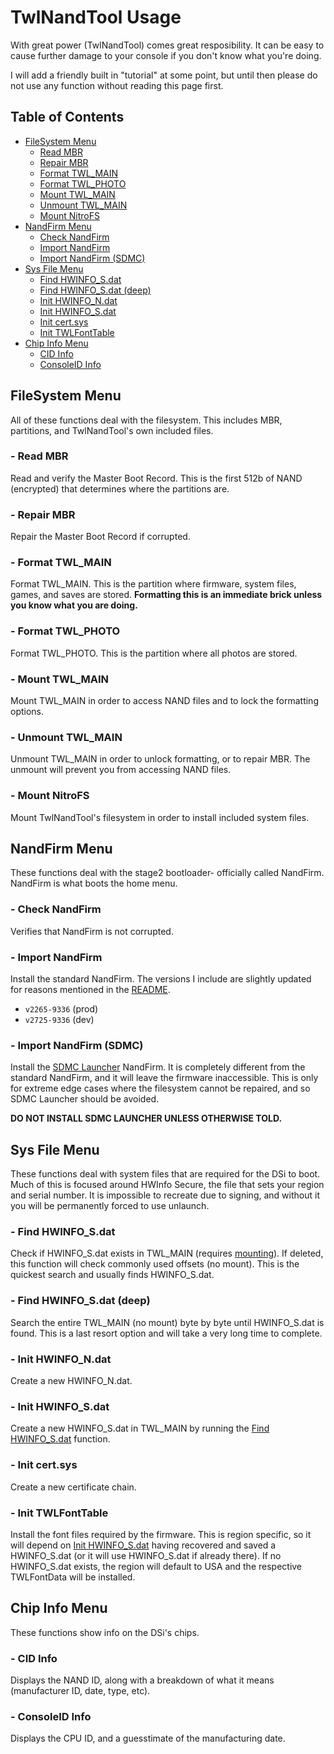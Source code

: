 # TwlNandTool Usage

With great power (TwlNandTool) comes great resposibility. It can be easy to cause further damage to your console if you don't know what you're doing.

I will add a friendly built in "tutorial" at some point, but until then please do not use any function without reading this page first.

## Table of Contents

  - [FileSystem Menu](#filesystem-menu)
    - [Read MBR](#--read-mbr)
    - [Repair MBR](#--repair-mbr)
    - [Format TWL_MAIN](#--format-twl_main)
    - [Format TWL_PHOTO](#--format-twl_photo)
    - [Mount TWL_MAIN](#--mount-twl_main)
    - [Unmount TWL_MAIN](#--unmount-twl_main)
    - [Mount NitroFS](#--mount-nitrofs)
  - [NandFirm Menu](#nandfirm-menu)
    - [Check NandFirm](#--check-nandfirm)
    - [Import NandFirm](#--import-nandfirm)
    - [Import NandFirm (SDMC)](#--import-nandfirm-(sdmc))
  - [Sys File Menu](#sys-file-menu)
    - [Find HWINFO\_S.dat](#--find-hwinfo_sdat)
    - [Find HWINFO\_S.dat (deep)](#--find-hwinfo_sdat-deep)
    - [Init HWINFO\_N.dat](#--init-hwinfo_ndat)
    - [Init HWINFO\_S.dat](#--init-hwinfo_sdat)
    - [Init cert.sys](#--init-certsys)
    - [Init TWLFontTable](#--init-twlfonttable)
  - [Chip Info Menu](#chip-info-menu)
    - [CID Info](#--cid-info)
    - [ConsoleID Info](#--consoleid-info)

## FileSystem Menu
All of these functions deal with the filesystem. This includes MBR, partitions, and TwlNandTool's own included files.
### - Read MBR
Read and verify the Master Boot Record. This is the first 512b of NAND (encrypted) that determines where the partitions are.
### - Repair MBR
Repair the Master Boot Record if corrupted.
### - Format TWL_MAIN
Format TWL\_MAIN. This is the partition where firmware, system files, games, and saves are stored. **Formatting this is an immediate brick unless you know what you are doing.**
### - Format TWL_PHOTO
Format TWL\_PHOTO. This is the partition where all photos are stored.
### - Mount TWL_MAIN
Mount TWL\_MAIN in order to access NAND files and to lock the formatting options.
### - Unmount TWL_MAIN
Unmount TWL\_MAIN in order to unlock formatting, or to repair MBR. The unmount will prevent you from accessing NAND files.
### - Mount NitroFS
Mount TwlNandTool's filesystem in order to install included system files.

## NandFirm Menu
These functions deal with the stage2 bootloader- officially called NandFirm. NandFirm is what boots the home menu.
### - Check NandFirm
Verifies that NandFirm is not corrupted.
### - Import NandFirm
Install the standard NandFirm. The versions I include are slightly updated for reasons mentioned in the [README](README.md).
- `v2265-9336` (prod)
- `v2725-9336` (dev)
### - Import NandFirm (SDMC)
Install the [SDMC Launcher](https://randommeaninglesscharacters.com/dsidev/sdmc_launcher.html) NandFirm. It is completely different from the standard NandFirm, and it will leave the firmware inaccessible. This is only for extreme edge cases where the filesystem cannot be repaired, and so SDMC Launcher should be avoided.

**DO NOT INSTALL SDMC LAUNCHER UNLESS OTHERWISE TOLD.**

## Sys File Menu
These functions deal with system files that are required for the DSi to boot. Much of this is focused around HWInfo Secure, the file that sets your region and serial number. It is impossible to recreate due to signing, and without it you will be permanently forced to use unlaunch.
### - Find HWINFO\_S.dat
Check if HWINFO_S.dat exists in TWL\_MAIN (requires [mounting](#--mount-twl_main)). If deleted, this function will check commonly used offsets (no mount). This is the quickest search and usually finds HWINFO\_S.dat.
### - Find HWINFO\_S.dat (deep)
Search the entire TWL\_MAIN (no mount) byte by byte until HWINFO\_S.dat is found. This is a last resort option and will take a very long time to complete.
### - Init HWINFO\_N.dat
Create a new HWINFO\_N.dat.
### - Init HWINFO\_S.dat
Create a new HWINFO\_S.dat in TWL\_MAIN by running the [Find HWINFO\_S.dat](#--find-hwinfo_sdat) function.
### - Init cert.sys
Create a new certificate chain.
### - Init TWLFontTable
Install the font files required by the firmware. This is region specific, so it will depend on [Init HWINFO\_S.dat](#--init-hwinfo_sdat) having recovered and saved a HWINFO\_S.dat (or it will use HWINFO_S.dat if already there). If no HWINFO\_S.dat exists, the region will default to USA and the respective TWLFontData will be installed.

## Chip Info Menu
These functions show info on the DSi's chips.
### - CID Info
Displays the NAND ID, along with a breakdown of what it means (manufacturer ID, date, type, etc).
### - ConsoleID Info
Displays the CPU ID, and a guesstimate of the manufacturing date.